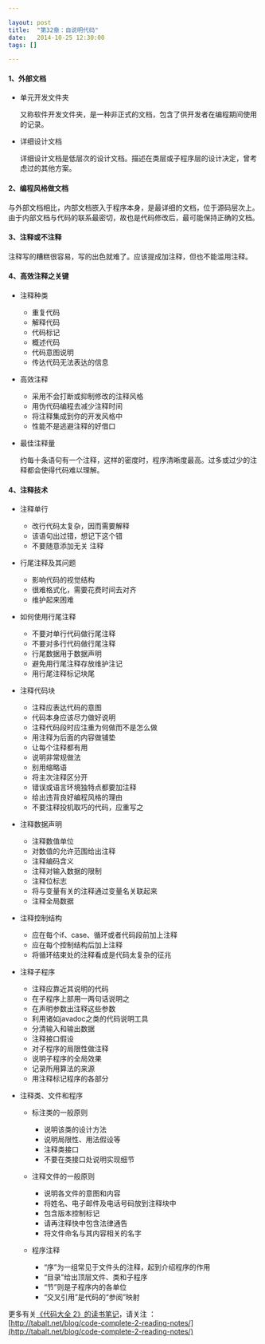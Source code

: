 ```yaml
---

layout: post
title:  "第32章：自说明代码"
date:   2014-10-25 12:30:00
tags: []

---
```



#### 1、外部文档

* 单元开发文件夹

	又称软件开发文件夹，是一种非正式的文档，包含了供开发者在编程期间使用的记录。

* 详细设计文档

	详细设计文档是低层次的设计文档。描述在类层或子程序层的设计决定，曾考虑过的其他方案。
	

#### 2、编程风格做文档

与外部文档相比，内部文档嵌入于程序本身，是最详细的文档，位于源码层次上。由于内部文档与代码的联系最密切，故也是代码修改后，最可能保持正确的文档。


#### 3、注释或不注释

注释写的糟糕很容易，写的出色就难了。应该提成加注释，但也不能滥用注释。


#### 4、高效注释之关键

* 注释种类

	* 重复代码
	* 解释代码
	* 代码标记
	* 概述代码
	* 代码意图说明
	* 传达代码无法表达的信息
	
* 高效注释

	* 采用不会打断或抑制修改的注释风格
	* 用伪代码编程去减少注释时间
	* 将注释集成到你的开发风格中
	* 性能不是逃避注释的好借口

* 最佳注释量

	约每十条语句有一个注释，这样的密度时，程序清晰度最高。过多或过少的注释都会使得代码难以理解。
	

#### 4、注释技术

* 注释单行

	* 改行代码太复杂，因而需要解释
	* 该语句出过错，想记下这个错
	* 不要随意添加无关	注释

* 行尾注释及其问题

	* 影响代码的视觉结构
	* 很难格式化，需要花费时间去对齐
	* 维护起来困难
	
	
	
* 如何使用行尾注释

	* 不要对单行代码做行尾注释
	* 不要对多行代码做行尾注释
	* 行尾数据用于数据声明
	* 避免用行尾注释存放维护注记
	* 用行尾注释标记块尾
	
* 注释代码块

	* 注释应表达代码的意图
	* 代码本身应该尽力做好说明
	* 注释代码段时应注重为何做而不是怎么做
	* 用注释为后面的内容做铺垫
	* 让每个注释都有用
	* 说明非常规做法
	* 别用缩略语
	* 将主次注释区分开
	* 错误或语言环境独特点都要加注释
	* 给出违背良好编程风格的理由
	* 不要注释投机取巧的代码，应重写之
	
* 注释数据声明

	* 注释数值单位
	* 对数值的允许范围给出注释
	* 注释编码含义
	* 注释对输入数据的限制
	* 注释位标志
	* 将与变量有关的注释通过变量名关联起来
	* 注释全局数据
	
	
* 注释控制结构

	* 应在每个if、case、循环或者代码段前加上注释
	* 应在每个控制结构后加上注释
	* 将循环结束处的注释看成是代码太复杂的征兆
	
	
* 注释子程序

	* 注释应靠近其说明的代码
	* 在子程序上部用一两句话说明之
	* 在声明参数出注释这些参数
	* 利用诸如javadoc之类的代码说明工具
	* 分清输入和输出数据
	* 注释接口假设
	* 对子程序的局限性做注释
	* 说明子程序的全局效果
	* 记录所用算法的来源
	* 用注释标记程序的各部分


* 注释类、文件和程序

	* 标注类的一般原则
	
		* 说明该类的设计方法
		* 说明局限性、用法假设等
		* 注释类接口
		* 不要在类接口处说明实现细节
	
	* 注释文件的一般原则
	
		* 说明各文件的意图和内容
		* 将姓名、电子邮件及电话号码放到注释块中
		* 包含版本控制标记
		* 请再注释快中包含法律通告
		* 将文件命名与其内容相关的名字

	* 程序注释
	
		* “序”为一组常见于文件头的注释，起到介绍程序的作用
		* “目录”给出顶层文件、类和子程序
		* “节”则是子程序内的各单位
		* “交叉引用”是代码的“参阅”映射
		

	

更多有关[《代码大全 2》的读书笔记](http://tabalt.net/blog/code-complete-2-reading-notes/)，请关注 ：  
[http://tabalt.net/blog/code-complete-2-reading-notes/](http://tabalt.net/blog/code-complete-2-reading-notes/)




